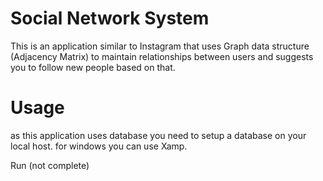 # Social Network System
This is an application similar to Instagram that uses Graph data structure (Adjacency Matrix) to maintain relationships between users and suggests you to follow new people based on that.
# Usage
as this application uses database you need to setup a database on your local host.
for windows you can use Xamp.

Run (not complete)
```shell

```